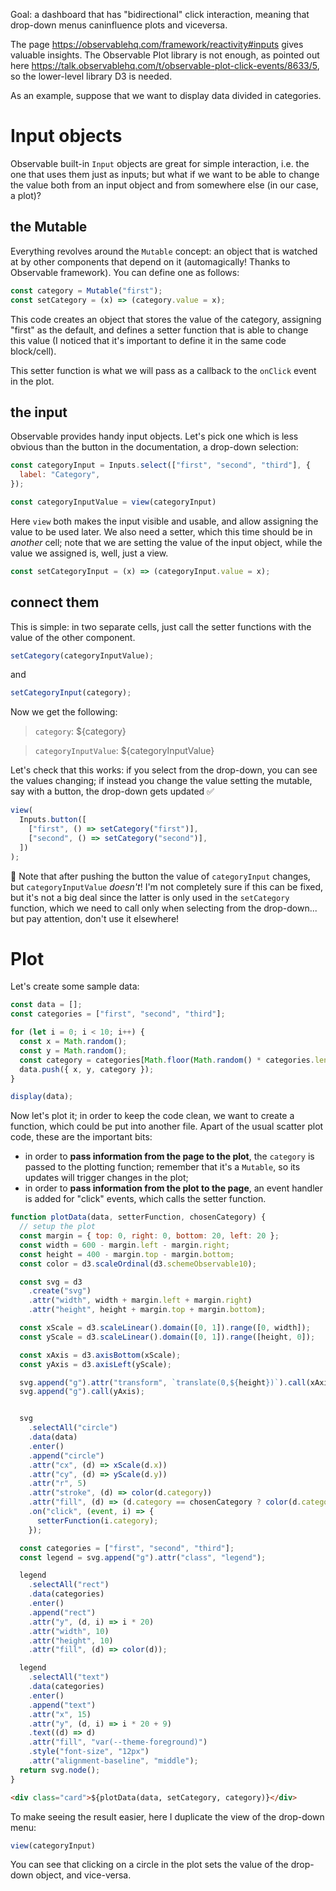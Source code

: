 Goal: a dashboard that has "bidirectional" click interaction, meaning that drop-down menus caninfluence plots and viceversa.

The page https://observablehq.com/framework/reactivity#inputs gives valuable insights. The Observable Plot library is not enough, as pointed out here https://talk.observablehq.com/t/observable-plot-click-events/8633/5, so the lower-level library D3 is needed.

As an example, suppose that we want to display data divided in categories.

# Input objects

Observable built-in `Input` objects are great for simple interaction, i.e. the one that uses them just as inputs; but what if we want to be able to change the value both from an input object and from somewhere else (in our case, a plot)?

## the Mutable

Everything revolves around the `Mutable` concept: an object that is watched at by other components that depend on it (automagically! Thanks to Observable framework). You can define one as follows:

```js echo
const category = Mutable("first");
const setCategory = (x) => (category.value = x);
```

This code creates an object that stores the value of the category, assigning "first" as the default, and defines a setter function that is able to change this value (I noticed that it's important to define it in the same code block/cell).

This setter function is what we will pass as a callback to the `onClick` event in the plot.

## the input

Observable provides handy input objects. Let's pick one which is less obvious than the button in the documentation, a drop-down selection:

```js echo
const categoryInput = Inputs.select(["first", "second", "third"], {
  label: "Category",
});
```

```js echo
const categoryInputValue = view(categoryInput)
```

Here `view` both makes the input visible and usable, and allow assigning the value to be used later.
We also need a setter, which this time should be in _another_ cell; note that we are setting the value of the input object, while the value we assigned is, well, just a view.

```js echo
const setCategoryInput = (x) => (categoryInput.value = x);
```

## connect them

This is simple: in two separate cells, just call the setter functions with the value of the other component.

```js echo
setCategory(categoryInputValue);
```


and

```js echo
setCategoryInput(category);
```

Now we get the following:
>`category`: ${category}

>`categoryInputValue`: ${categoryInputValue}


Let's check that this works: if you select from the drop-down, you can see the values changing; if instead you change the value setting the mutable, say with a button, the drop-down gets updated ✅

```js echo
view(
  Inputs.button([
    ["first", () => setCategory("first")],
    ["second", () => setCategory("second")],
  ])
);
```


👀 Note that after pushing the button the value of `categoryInput` changes, but `categoryInputValue` _doesn't_! I'm not completely sure if this can be fixed, but it's not a big deal since the latter is only used in the `setCategory` function, which we need to call only when selecting from the drop-down... but pay attention, don't use it elsewhere!


# Plot

Let's create some sample data:

```js echo
const data = [];
const categories = ["first", "second", "third"];

for (let i = 0; i < 10; i++) {
  const x = Math.random();
  const y = Math.random();
  const category = categories[Math.floor(Math.random() * categories.length)];
  data.push({ x, y, category });
}

display(data);
```

Now let's plot it; in order to keep the code clean, we want to create a function, which could be put into another file.
Apart of the usual scatter plot code, these are the important bits:
- in order to **pass information from the page to the plot**, the `category` is passed to the plotting function; remember that it's a `Mutable`, so its updates will trigger changes in the plot;
- in order to **pass information from the plot to the page**, an event handler is added for "click" events, which calls the setter function.

```js echo
function plotData(data, setterFunction, chosenCategory) {
  // setup the plot
  const margin = { top: 0, right: 0, bottom: 20, left: 20 };
  const width = 600 - margin.left - margin.right;
  const height = 400 - margin.top - margin.bottom;
  const color = d3.scaleOrdinal(d3.schemeObservable10);

  const svg = d3
    .create("svg")
    .attr("width", width + margin.left + margin.right)
    .attr("height", height + margin.top + margin.bottom);

  const xScale = d3.scaleLinear().domain([0, 1]).range([0, width]);
  const yScale = d3.scaleLinear().domain([0, 1]).range([height, 0]);

  const xAxis = d3.axisBottom(xScale);
  const yAxis = d3.axisLeft(yScale);

  svg.append("g").attr("transform", `translate(0,${height})`).call(xAxis);
  svg.append("g").call(yAxis);


  svg
    .selectAll("circle")
    .data(data)
    .enter()
    .append("circle")
    .attr("cx", (d) => xScale(d.x))
    .attr("cy", (d) => yScale(d.y))
    .attr("r", 5)
    .attr("stroke", (d) => color(d.category))
    .attr("fill", (d) => (d.category == chosenCategory ? color(d.category) : undefined))
    .on("click", (event, i) => {
      setterFunction(i.category);
    });

  const categories = ["first", "second", "third"];
  const legend = svg.append("g").attr("class", "legend");

  legend
    .selectAll("rect")
    .data(categories)
    .enter()
    .append("rect")
    .attr("y", (d, i) => i * 20)
    .attr("width", 10)
    .attr("height", 10)
    .attr("fill", (d) => color(d));

  legend
    .selectAll("text")
    .data(categories)
    .enter()
    .append("text")
    .attr("x", 15)
    .attr("y", (d, i) => i * 20 + 9)
    .text((d) => d)
    .attr("fill", "var(--theme-foreground)")
    .style("font-size", "12px")
    .attr("alignment-baseline", "middle");
  return svg.node();
}
```

```html echo
<div class="card">${plotData(data, setCategory, category)}</div>
```

To make seeing the result easier, here I duplicate the view of the drop-down menu:

```js echo
view(categoryInput)
```

You can see that clicking on a circle in the plot sets the value of the drop-down object, and vice-versa.
